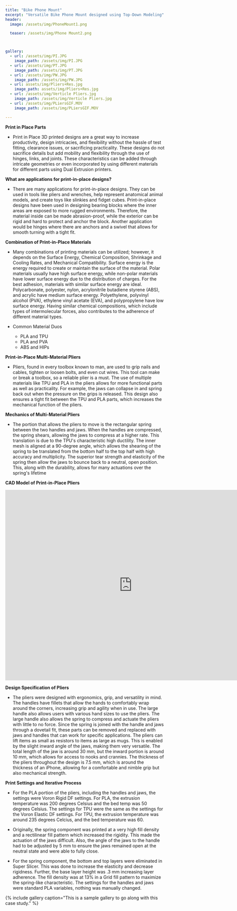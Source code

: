 ```yaml
---
title: "Bike Phone Mount"
excerpt: "Versatile Bike Phone Mount designed using Top-Down Modeling"
header:
  image: /assets/img/PhoneMount1.png

  teaser: /assets/img/Phone Mount2.png



gallery:
  - url: /assets/img/PI.JPG
    image_path: /assets/img/PI.JPG
  - url: /assets/img/PT.JPG
    image_path: /assets/img/PT.JPG
  - url: /assets/img/PW.JPG
    image_path: /assets/img/PW.JPG
  - url: assets/img/Pliers+Res.jpg
    image_path: assets/img/Pliers+Res.jpg
  - url: /assets/img/Verticle Pliers.jpg
    image_path: /assets/img/Verticle Pliers.jpg
  - url: /assets/img/PLiersGIF.MOV
    image_path: /assets/img/PLiersGIF.MOV

---
```


**Print in Place Parts** 
* Print in Place 3D printed designs are a great way to increase productivity, design intricacies, and flexibility without the hassle of test fitting, clearance issues, or sacrificing practicality. These designs do not sacrifice details but add mobility and flexibility through the use of hinges, links, and joints. These characteristics can be added through intricate geometries or even incorporated by using different materials for different parts using Dual Extrusion printers. 


**What are applications for print-in-place designs?** 
* There are many applications for print-in-place designs. They can be used in tools like pliers and wrenches, help represent anatomical animal models, and create toys like slinkies and fidget cubes. Print-in-place designs have been used in designing bearing blocks where the inner areas are exposed to more rugged environments. Therefore, the material inside can be made abrasion-proof, while the exterior can be rigid and hard to protect and anchor the block. Another application would be hinges where there are anchors and a swivel that allows for smooth turning with a tight fit.

**Combination of Print-in-Place Materials**
* Many combinations of printing materials can be utilized; however, it depends on the Surface Energy, Chemical Composition, Shrinkage and Cooling Rates, and Mechanical Compatibility. Surface energy is the energy required to create or maintain the surface of the material. Polar materials usually have high surface energy, while non-polar materials have lower surface energy due to the distribution of charges. For the best adhesion, materials with similar surface energy are ideal. Polycarbonate, polyester, nylon, acrylonitrile butadiene styrene (ABS), and acrylic have medium surface energy. Polyethylene, polyvinyl alcohol (PVA), ethylene vinyl acetate (EVA), and polypropylene have low surface energy. Having similar chemical compositions, which include types of intermolecular forces, also contributes to the adherence of different material types.

* Common Material Duos
  * PLA and TPU
  * PLA and PVA
  * ABS and HIPs

**Print-in-Place Multi-Material Pliers**
* Pliers, found in every toolbox known to man, are used to grip nails and cables, tighten or loosen bolts, and even cut wires. This tool can make or break a toolbox, so a reliable plier is a must. The use of multiple materials like TPU and PLA in the pliers allows for more functional parts as well as practicality. For example, the jaws can collapse in and spring back out when the pressure on the grips is released. This design also ensures a tight fit between the TPU and PLA parts, which increases the mechanical function of the pliers. 

**Mechanics of Multi-Material Pliers**
* The portion that allows the pliers to move is the rectangular spring between the two handles and jaws. When the handles are compressed, the spring shears, allowing the jaws to compress at a higher rate. This translation is due to the TPU's characteristic high ductility. The inner mesh is aligned at a 90-degree angle, which allows the shearing of the spring to be translated from the bottom half to the top half with high accuracy and multiplicity. The superior tear strength and elasticity of the spring then allow the jaws to bounce back to a neutral, open position. This, along with the durability, allows for many actuations over the spring's lifetime


**CAD Model of Print-in-Place Pliers**
<iframe src="https://vanderbilt643.autodesk360.com/shares/public/SH512d4QTec90decfa6e88060f78c0e555c7?mode=embed" width="800" height="600" allowfullscreen="true" webkitallowfullscreen="true" mozallowfullscreen="true"  frameborder="0"></iframe>



**Design Specification of Pliers**
* The pliers were designed with ergonomics, grip, and versatility in mind. The handles have fillets that allow the hands to comfortably wrap around the corners, increasing grip and agility when in use. The large handle also allows users with various hand sizes to use the pliers. The large handle also allows the spring to compress and actuate the pliers with little to no force. Since the spring is joined with the handle and jaws through a dovetail fit, these parts can be removed and replaced with jaws and handles that can work for specific applications. The pliers can lift items as small as resistors to items as large as mugs. This is enabled by the slight inward angle of the jaws, making them very versatile. The total length of the jaw is around 30 mm, but the inward portion is around 10 mm, which allows for access to nooks and crannies. The thickness of the pliers throughout the design is 7.5 mm, which is around the thickness of an iPhone, allowing for a comfortable and nimble grip but also mechanical strength.



**Print Settings and Iterative Process**
* For the PLA portion of the pliers, including the handles and jaws, the settings were Voron Rigid DF settings. For PLA, the extrusion temperature was 200 degrees Celsius and the bed temp was 50 degrees Celsius. The settings for TPU were the same as the settings for the Voron Elastic DF settings. For TPU, the extrusion temperature was around 235 degrees Celcius, and the bed temperature was 60. 

* Originally, the spring component was printed at a very high fill density and a rectilinear fill pattern which increased the rigidity. This made the actuation of the jaws difficult. Also, the angle of the jaws to the handle had to be adjusted by 5 mm to ensure the jaws remained open at the neutral state and were able to fully close. 

* For the spring component, the bottom and top layers were eliminated in Super Slicer. This was done to increase the elasticity and decrease rigidness. Further, the base layer height was .3 mm increasing layer adherence. The fill density was at 13% in a Grid fill pattern to maximize the spring-like characteristic. The settings for the handles and jaws were standard PLA variables, nothing was manually changed. 


{% include gallery caption="This is a sample gallery to go along with this case study." %}



